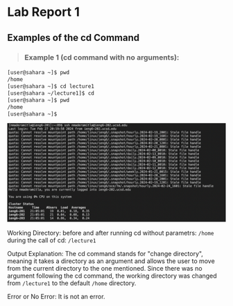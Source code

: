 # Lab Report 1
## Examples of the cd Command
> ### Example 1 (cd command with no arguments):

```
[user@sahara ~]$ pwd
/home
[user@sahara ~]$ cd lecture1
[user@sahara ~/lecture1]$ cd
[user@sahara ~]$ pwd
/home
[user@sahara ~]$ 
```
<img alt = "step1Lab3.png" src = "https://github.com/niktion9/cse15l-lab-reports/blob/main/step1Lab3.png?raw=true">

Working Directory: before and after running cd without parametrs: ```/home``` during the call of cd: ```/lecture1```

Output Explanation: The cd command stands for "change directory", meaning it takes a directory as an argument and allows the user to move from the current directory to the one mentioned. Since there was no argument following the cd command, the working directory was changed from ```/lecture1``` to the default ```/home``` directory.

Error or No Error: It is not an error.
